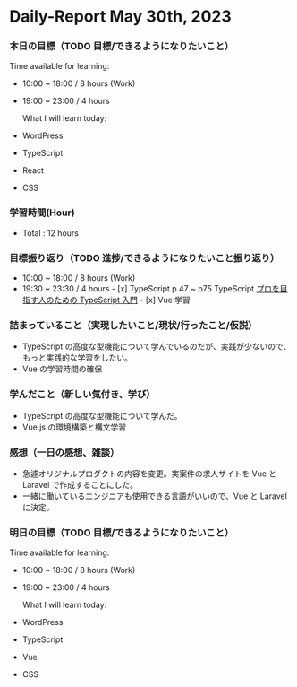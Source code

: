 # Daily-Report May 30th, 2023

### 本日の目標（TODO 目標/できるようになりたいこと）

Time available for learning:

-   10:00 ~ 18:00 / 8 hours (Work)
-   19:00 ~ 23:00 / 4 hours

    What I will learn today:

-   WordPress
-   TypeScript
-   React
-   CSS

### 学習時間(Hour)

-   Total : 12 hours

### 目標振り返り（TODO 進捗/できるようになりたいこと振り返り）

-   10:00 ~ 18:00 / 8 hours (Work)
-   19:30 ~ 23:30 / 4 hours - [x] TypeScript p 47 ~ p75
    TypeScript [プロを目指す人のための TypeScript 入門](https://amzn.asia/d/3f1w9ka) - [x] Vue 学習

### 詰まっていること（実現したいこと/現状/行ったこと/仮説）

-   TypeScript の高度な型機能について学んでいるのだが、実践が少ないので、もっと実践的な学習をしたい。
-   Vue の学習時間の確保

### 学んだこと（新しい気付き、学び）

-   TypeScript の高度な型機能について学んだ。
-   Vue.js の環境構築と構文学習

### 感想（一日の感想、雑談）

-   急遽オリジナルプロダクトの内容を変更。実案件の求人サイトを Vue と Laravel で作成することにした。
-   一緒に働いているエンジニアも使用できる言語がいいので、Vue と Laravel に決定。

### 明日の目標（TODO 目標/できるようになりたいこと）

Time available for learning:

-   10:00 ~ 18:00 / 8 hours (Work)
-   19:00 ~ 23:00 / 4 hours

    What I will learn today:

-   WordPress
-   TypeScript
-   Vue
-   CSS
